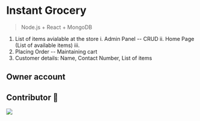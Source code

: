 # Instant Grocery

> Node.js + React + MongoDB

1. List of items avialable at the store
	i. Admin Panel  -- CRUD
	ii. Home Page (List of available items)
	iii. 
2. Placing Order -- Maintaining cart
3. Customer details: Name, Contact Number, List of items


## Owner account

## Contributor 💙
<a href="https://github.com/purnadip-manna/InstantGrocery_web/graphs/contributors">
  <img src="https://contrib.rocks/image?repo=purnadip-manna/InstantGrocery_web" />
</a>

